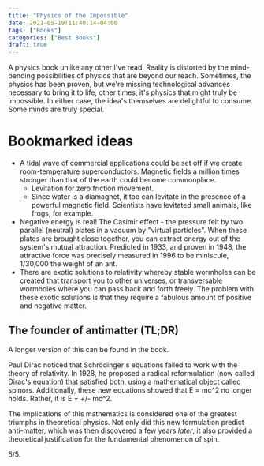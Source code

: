 ```yaml
---
title: "Physics of the Impossible"
date: 2021-05-19T11:40:14-04:00
tags: ["Books"]
categories: ["Best Books"]
draft: true
---
```


A physics book unlike any other I've read. Reality is distorted by the mind-bending possibilities of physics that are beyond our reach. Sometimes, the physics has been proven, but we're missing technological advances necessary to bring it to life, other times, it's physics that might truly be impossible. In either case, the idea's themselves are delightful to consume. Some minds are truly special.

# Bookmarked ideas

* A tidal wave of commercial applications could be set off if we create room-temperature superconductors. Magnetic fields a million times stronger than that of the earth could become commonplace.
    * Levitation for zero friction movement.
    * Since water is a diamagnet, it too can levitate in the presence of a powerful magnetic field. Scientists have levitated small animals, like frogs, for example.
* Negative energy is real! The Casimir effect - the pressure felt by two parallel (neutral) plates in a vacuum by "virtual particles". When these plates are brought close together, you can extract energy out of the system's mutual attraction. Predicted in 1933, and proven in 1948, the attractive force was precisely measured in 1996 to be miniscule, 1/30,000 the weight of an ant.
* There are exotic solutions to relativity whereby stable wormholes can be created that transport you to other universes, or transversable wormholes where you can pass back and forth freely. The problem with these exotic solutions is that they require a fabulous amount of positive and negative matter.

## The founder of antimatter (TL;DR)

A longer version of this can be found in the book.

Paul Dirac noticed that Schrödinger's equations failed to work with the theory of relativity. In 1928, he proposed a radical reformulation (now called Dirac's equation) that satisfied both, using a mathematical object called spinors. Additionally, these new equations showed that E = mc^2 no longer holds. Rather, it is E = +/- mc^2.

The implications of this mathematics is considered one of the greatest triumphs in theoretical physics. Not only did this new formulation predict anti-matter, which was then discovered a few years *later*, it also provided a theoretical justification for the fundamental phenomenon of spin. 

5/5.
